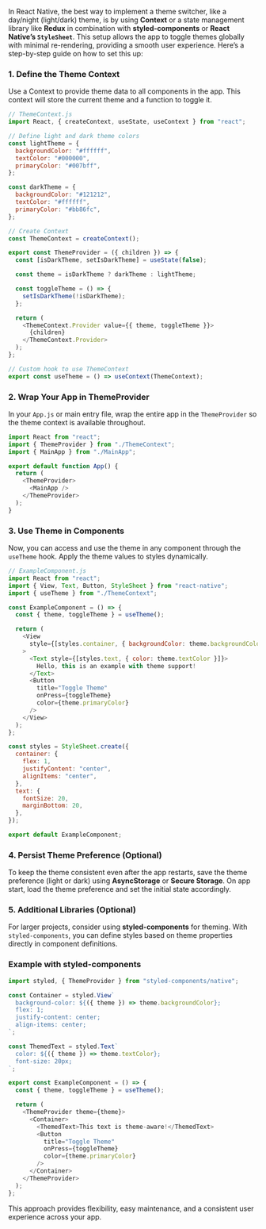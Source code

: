 In React Native, the best way to implement a theme switcher, like a day/night (light/dark) theme, is by using **Context** or a state management library like **Redux** in combination with **styled-components** or **React Native’s `StyleSheet`**. This setup allows the app to toggle themes globally with minimal re-rendering, providing a smooth user experience. Here’s a step-by-step guide on how to set this up:

### 1. **Define the Theme Context**

Use a Context to provide theme data to all components in the app. This context will store the current theme and a function to toggle it.

```javascript
// ThemeContext.js
import React, { createContext, useState, useContext } from "react";

// Define light and dark theme colors
const lightTheme = {
  backgroundColor: "#ffffff",
  textColor: "#000000",
  primaryColor: "#007bff",
};

const darkTheme = {
  backgroundColor: "#121212",
  textColor: "#ffffff",
  primaryColor: "#bb86fc",
};

// Create Context
const ThemeContext = createContext();

export const ThemeProvider = ({ children }) => {
  const [isDarkTheme, setIsDarkTheme] = useState(false);

  const theme = isDarkTheme ? darkTheme : lightTheme;

  const toggleTheme = () => {
    setIsDarkTheme(!isDarkTheme);
  };

  return (
    <ThemeContext.Provider value={{ theme, toggleTheme }}>
      {children}
    </ThemeContext.Provider>
  );
};

// Custom hook to use ThemeContext
export const useTheme = () => useContext(ThemeContext);
```

### 2. **Wrap Your App in ThemeProvider**

In your `App.js` or main entry file, wrap the entire app in the `ThemeProvider` so the theme context is available throughout.

```javascript
import React from "react";
import { ThemeProvider } from "./ThemeContext";
import { MainApp } from "./MainApp";

export default function App() {
  return (
    <ThemeProvider>
      <MainApp />
    </ThemeProvider>
  );
}
```

### 3. **Use Theme in Components**

Now, you can access and use the theme in any component through the `useTheme` hook. Apply the theme values to styles dynamically.

```javascript
// ExampleComponent.js
import React from "react";
import { View, Text, Button, StyleSheet } from "react-native";
import { useTheme } from "./ThemeContext";

const ExampleComponent = () => {
  const { theme, toggleTheme } = useTheme();

  return (
    <View
      style={[styles.container, { backgroundColor: theme.backgroundColor }]}
    >
      <Text style={[styles.text, { color: theme.textColor }]}>
        Hello, this is an example with theme support!
      </Text>
      <Button
        title="Toggle Theme"
        onPress={toggleTheme}
        color={theme.primaryColor}
      />
    </View>
  );
};

const styles = StyleSheet.create({
  container: {
    flex: 1,
    justifyContent: "center",
    alignItems: "center",
  },
  text: {
    fontSize: 20,
    marginBottom: 20,
  },
});

export default ExampleComponent;
```

### 4. **Persist Theme Preference (Optional)**

To keep the theme consistent even after the app restarts, save the theme preference (light or dark) using **AsyncStorage** or **Secure Storage**. On app start, load the theme preference and set the initial state accordingly.

### 5. **Additional Libraries (Optional)**

For larger projects, consider using **styled-components** for theming. With `styled-components`, you can define styles based on theme properties directly in component definitions.

### Example with styled-components

```javascript
import styled, { ThemeProvider } from "styled-components/native";

const Container = styled.View`
  background-color: ${({ theme }) => theme.backgroundColor};
  flex: 1;
  justify-content: center;
  align-items: center;
`;

const ThemedText = styled.Text`
  color: ${({ theme }) => theme.textColor};
  font-size: 20px;
`;

export const ExampleComponent = () => {
  const { theme, toggleTheme } = useTheme();

  return (
    <ThemeProvider theme={theme}>
      <Container>
        <ThemedText>This text is theme-aware!</ThemedText>
        <Button
          title="Toggle Theme"
          onPress={toggleTheme}
          color={theme.primaryColor}
        />
      </Container>
    </ThemeProvider>
  );
};
```

This approach provides flexibility, easy maintenance, and a consistent user experience across your app.
